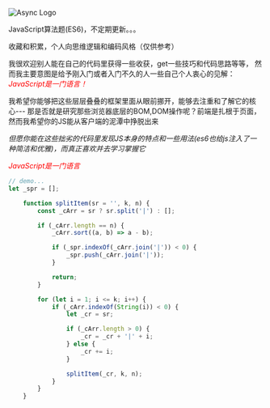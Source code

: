 ![Async Logo](https://yunxi-material-library.oss-cn-hangzhou.aliyuncs.com/recordImg/786/EsSfKfAaMz.png)

JavaScript算法题(ES6)，不定期更新。。。

收藏和积累，个人向思维逻辑和编码风格（仅供参考）

我很欢迎别人能在自己的代码里获得一些收获，get一些技巧和代码思路等等，
然而我主要意图是给予刚入门或者入门不久的人一些自己个人衷心的见解：<font color='red'>*JavaScript是一门语言！*</font>

我希望你能够把这些层层叠叠的框架里面从眼前挪开，能够去注重和了解它的核心---
那是否就是研究那些浏览器底层的BOM,DOM操作呢？前端是扎根于页面，然而我希望你的JS能从客户端的泥潭中挣脱出来

*但愿你能在这些拙劣的代码里发现JS本身的特点和一些用法(es6也给js注入了一种简洁和优雅)，而真正喜欢并去学习掌握它*

<font color='red'>*JavaScript是一门语言*</font>


```javascript
// demo...
let _spr = [];

    function splitItem(sr = '', k, n) {
        const _cArr = sr ? sr.split('|') : [];

        if (_cArr.length == n) {
            _cArr.sort((a, b) => a - b);

            if (_spr.indexOf(_cArr.join('|')) < 0) {
                _spr.push(_cArr.join('|'));
            }

            return;
        }

        for (let i = 1; i <= k; i++) {
            if (_cArr.indexOf(String(i)) < 0) {
                let _cr = sr;

                if (_cArr.length > 0) {
                    _cr = _cr + '|' + i;
                } else {
                    _cr += i;
                }

                splitItem(_cr, k, n);
            }
        }
    }
```
